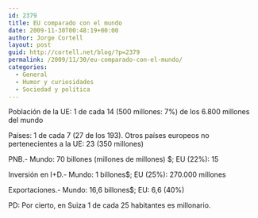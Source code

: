 ```yaml
---
id: 2379
title: EU comparado con el mundo
date: 2009-11-30T00:48:19+00:00
author: Jorge Cortell
layout: post
guid: http://cortell.net/blog/?p=2379
permalink: /2009/11/30/eu-comparado-con-el-mundo/
categories:
  - General
  - Humor y curiosidades
  - Sociedad y polí­tica
---
```

Población de la UE: 1 de cada 14 (500 millones: 7%) de los 6.800 millones del mundo
  
Países: 1 de cada 7 (27 de los 193). Otros países europeos no pertenecientes a la UE: 23 (350 millones)
  
PNB.- Mundo: 70 billones (millones de millones) $; EU (22%): 15
  
Inversión en I+D.- Mundo: 1 billones$; EU (25%): 270.000 millones
  
Exportaciones.- Mundo: 16,6 billones$; EU: 6,6 (40%)
  
PD: Por cierto, en Suiza 1 de cada 25 habitantes es millonario.